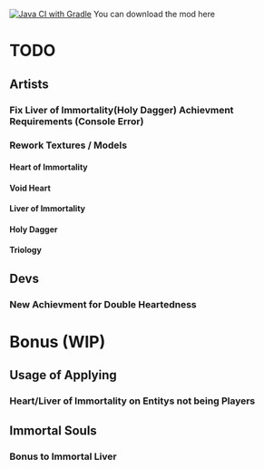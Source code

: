 [![Java CI with Gradle](https://github.com/Hempflingclub/Immortality-Fabric/actions/workflows/gradle.yml/badge.svg)](https://github.com/Hempflingclub/Immortality-Fabric/actions/workflows/gradle.yml)
You can download the mod here
# TODO

## Artists

### Fix Liver of Immortality(Holy Dagger) Achievment Requirements (Console Error)

### Rework Textures / Models

#### Heart of Immortality

#### Void Heart

#### Liver of Immortality

#### Holy Dagger

#### Triology

## Devs

### New Achievment for Double Heartedness

# Bonus (WIP)

## Usage of Applying

### Heart/Liver of Immortality on Entitys not being Players

## Immortal Souls

### Bonus to Immortal Liver
